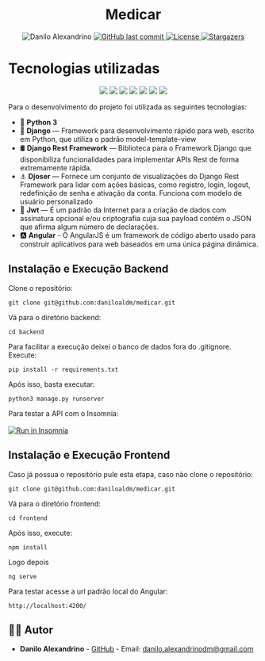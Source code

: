 <h1 align = "center">
<strong>Medicar</strong>
</h1>

<p align="center">
   <a href="https://www.linkedin.com/in/danilo-alexandrino-4aaa1518b/">
   <a>
      <img alt="Danilo Alexandrino" src="https://img.shields.io/badge/-Danilo%20Alexandrino-49B4BB?style=flat&logo=Linkedin&logoColor=white" />
  <a href="https://github.com/daniloaldm/medicar/commits/master">
    <img alt="GitHub last commit" src="https://img.shields.io/github/last-commit/daniloaldm/medicar?color=49B4BB">
  </a> 
  <a href="https://github.com/daniloaldm/medicar/blob/master/frontend/LICENSE"><img alt="License" src="https://img.shields.io/badge/license-MIT-49B4BB">
  </a>
  <a href="https://github.com/daniloaldm/medicar/stargazers"><img alt="Stargazers" src="https://img.shields.io/github/stars/daniloaldm/medicar?color=49B4BB&logo=github">
  </a>
</p>

# Tecnologias utilizadas

<p align="center">
   <img src="https://img.shields.io/badge/python-%233776AB.svg?&style=for-the-badge&logo=python&logoColor=white">
   <img src="https://img.shields.io/badge/django%20-%23092E20.svg?&style=for-the-badge&logo=django&logoColor=white">
   <img src="https://img.shields.io/badge/html5%20-%23E34F26.svg?&style=for-the-badge&logo=html5&logoColor=white">
   <img src="https://img.shields.io/badge/css3%20-%231572B6.svg?&style=for-the-badge&logo=css3&logoColor=white">
   <img src="https://img.shields.io/badge/javascript%20-%23323330.svg?&style=for-the-badge&logo=javascript&logoColor=%23F7DF1E">
   <img src="https://img.shields.io/badge/typescript%20-%23007ACC.svg?&style=for-the-badge&logo=typescript&logoColor=white">
   <img src="https://img.shields.io/badge/angular%20-%23DD0031.svg?&style=for-the-badge&logo=angular&logoColor=white">
</p>

Para o desenvolvimento do projeto foi utilizada as seguintes tecnologias:

- :snake: **Python 3** 
- :snake:  **Django** — Framework para desenvolvimento rápido para web, escrito em Python, que utiliza o padrão model-template-view
- :oil_drum: **Django Rest Framework** — Biblioteca para o Framework Django que disponibiliza funcionalidades para implementar APIs Rest de forma extremamente rápida.
- :anchor: **Djoser**  — Fornece um conjunto de visualizações do Django Rest Framework para lidar com ações básicas, como registro, login, logout, redefinição de senha e ativação da conta. Funciona com modelo de usuário personalizado
- :closed_lock_with_key: **Jwt**  — É um padrão da Internet para a criação de dados com assinatura opcional e/ou criptografia cuja sua payload contém o JSON que afirma algum número de declarações.
- :a: **Angular** - O AngularJS é um framework de código aberto usado para construir aplicativos para web baseados em uma única página dinâmica.

## Instalação e Execução Backend
Clone o repositório:
```
git clone git@github.com:daniloaldm/medicar.git
```
Vá para o diretório backend:
```
cd backend
```
Para facilitar a execução deixei o banco de dados fora do .gitignore. Execute:
```
pip install -r requirements.txt
```
Após isso, basta executar: 
```
python3 manage.py runserver
```
Para testar a API com o Insomnia:
<br><br>
<a href="https://insomnia.rest/run/?label=Medicar%20API&uri=https%3A%2F%2Fgithub.com%2Fdaniloaldm%2Fmedicar%2Fblob%2Fmaster%2FInsomnia.json" target="_blank"><img src="https://insomnia.rest/images/run.svg" alt="Run in Insomnia"></a>

## Instalação e Execução Frontend

Caso já possua o repositório pule esta etapa, caso não clone o repositório:
```
git clone git@github.com:daniloaldm/medicar.git
```

Vá para o diretório frontend:
```
cd frontend
```

Após isso, execute: 
```
npm install
```
Logo depois 
```
ng serve
```

Para testar acesse a url padrão local do Angular:
```
http://localhost:4200/
```

## :man_technologist: Autor

- **Danilo Alexandrino** - [GitHub](https://github.com/daniloaldm) - Email: [danilo.alexandrinodm@gmail.com](mailto:danilo.alexandrinodm@gmail.com)
